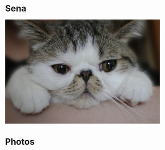 # Sena

![sena](https://raw.githubusercontent.com/zakuro9715/sena/master/specials/most-cute/sena.png)

# Photos

